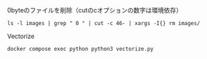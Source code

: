 0byteのファイルを削除（cutのcオプションの数字は環境依存）

```shell
ls -l images | grep " 0 " | cut -c 46- | xargs -I{} rm images/
```

Vectorize

```shell
docker compose exec python python3 vectorize.py
```

